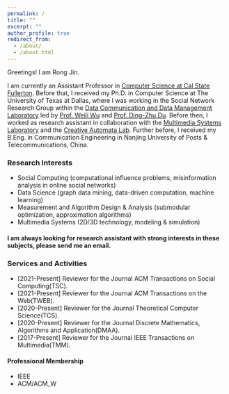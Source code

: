 ```yaml
---
permalink: /
title: ""
excerpt: ""
author_profile: true
redirect_from: 
  - /about/
  - /about.html
---
```

Greetings! I am Rong Jin.

I am currently an Assistant Professor in [Computer Science at Cal State Fullerton](http://www.fullerton.edu/ecs/cs/). Before that,
I received my Ph.D. in Computer Science at The University of Texas at Dallas, where I was working in the Social Network Research Group within the [Data Communication and Data Management Laboratory](https://theory.utdallas.edu/) led by [Prof. Weili Wu](https://personal.utdallas.edu/~weiliwu/) and [Prof. Ding-Zhu Du](https://personal.utdallas.edu/~dzdu/). Before then, I worked as research assistant in collaboration with the [Multimedia Systems Laboratory](http://cs.utdallas.edu/multimedialab/) and the [Creative Automata Lab](https://atec.utdallas.edu/content/creative-automata-lab/). Further before, I received my B.Eng. in Communication Engineering in Nanjing University of Posts & Telecommunications, China.

### Research Interests
* Social Computing (computational influence problems, misinformation analysis in online social networks)
* Data Science (graph data mining, data-driven computation, machine learning)
* Measurement and Algorithm Design & Analysis (submodular optimization, approximation algorithms)
* Multimedia Systems (2D/3D technology, modeling & simulation)

#### I am always looking for research assistant with strong interests in these subjects, please send me an email.


### Services and Activities
* [2021-Present] Reviewer for the Journal ACM Transactions on Social Computing(TSC).
* [2021-Present] Reviewer for the Journal ACM Transactions on the Web(TWEB).
* [2020-Present] Reviewer for the Journal Theoretical Computer Science(TCS).
* [2020-Present] Reviewer for the Journal Discrete Mathematics, Algorithms and Application(DMAA).
* [2017-Present] Reviewer for the Journal IEEE Transactions on Multimedia(TMM).
#### Professional Membership
  * IEEE
  * ACM/ACM_W

